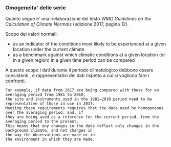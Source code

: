### Omogeneita' delle serie

Quanto segue e' una rielaborazione del testo *WMO Guidelines on the Calculation of Climate Normals* (edizione 2017, pagina 12).

Scopo dei valori normali:
- as an indicator of the conditions most likely to be experienced at a given location under the current climate
- as a benchmark against which climatic conditions at a given location (or in a given region) in a given time period can be compared

A questo scopo i dati durante il periodo climatologico debbono essere consistenti , e rappresentativi dei dati rispetto a cui si vogliono fare i confronti.

```
For example, if data from 2017 are being compared with those for an averaging period from 1981 to 2010, 
the site and instruments used in the 1981–2010 period need to be representative of those in use in 2017.
Meeting these requirements requires that the data used be homogeneous over the averaging period, and, if 
they are being used as a reference for the current period, from the averaging period to the present. 
This means that any changes in the data reflect only changes in the background climate, and not changes in 
the way the observations are made or in 
the environment in which they are made.
```
